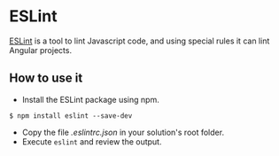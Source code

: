 # ESLint

[ESLint](https://eslint.org/) is a tool to lint Javascript code, and using special rules it can lint Angular projects.

## How to use it

* Install the ESLint package using npm.
```
$ npm install eslint --save-dev
```
* Copy the file *.eslintrc.json* in your solution's root folder.
* Execute `eslint` and review the output.
